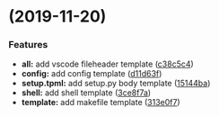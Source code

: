 #  (2019-11-20)


### Features

* **all:** add vscode fileheader template ([c38c5c4](https://github.com/caizhengxin/fileheader-template/commit/c38c5c464f552b4ed75d283a29e5aca4161fd382))
* **config:** add config template ([d11d63f](https://github.com/caizhengxin/fileheader-template/commit/d11d63fe9abb1f8bd87d34187bf0ef02747ec2a3))
* **setup.tpml:** add setup.py body template ([15144ba](https://github.com/caizhengxin/fileheader-template/commit/15144ba6bb69e68bfe6f680ed519bc8beff1fb55))
* **shell:** add shell template ([3ce8f7a](https://github.com/caizhengxin/fileheader-template/commit/3ce8f7aab8f0f311e3a56c748059ed4bbbcf557a))
* **template:** add makefile template ([313e0f7](https://github.com/caizhengxin/fileheader-template/commit/313e0f76fbec2862a56a406ecee58a8907ea6f79))



